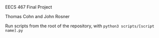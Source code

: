 EECS 467 Final Project

Thomas Cohn and John Rosner

Run scripts from the root of the repository, with `python3 scripts/[script name].py`